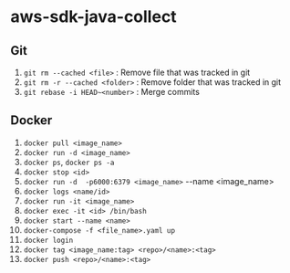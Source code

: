 # aws-sdk-java-collect

## Git

1. `git rm --cached <file>` : Remove file that was tracked in git
2. `git rm -r --cached <folder>` : Remove folder that was tracked in git
3. `git rebase -i HEAD~<number>` : Merge commits

## Docker

1. `docker pull <image_name>`
2. `docker run -d <image_name>`
3. `docker ps`, `docker ps -a`
4. `docker stop <id>`
5. `docker run -d  -p6000:6379 <image_name>` --name <name> <image_name>
6. `docker logs <name/id>`
7. `docker run -it <image_name>`
8. `docker exec -it <id> /bin/bash` 
9. `docker start --name <name>`
10. `docker-compose -f <file_name>.yaml up`
11. `docker login`
12. `docker tag <image_name:tag> <repo>/<name>:<tag>` 
13. `docker push <repo>/<name>:<tag>`
